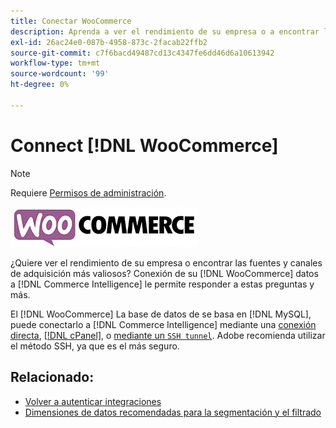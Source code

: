 ```yaml
---
title: Conectar WooCommerce
description: Aprenda a ver el rendimiento de su empresa o a encontrar las fuentes y los canales de adquisición más valiosos.
exl-id: 26ac24e0-087b-4958-873c-2facab22ffb2
source-git-commit: c7f6bacd49487cd13c4347fe6dd46d6a10613942
workflow-type: tm+mt
source-wordcount: '99'
ht-degree: 0%

---
```


# Connect [!DNL WooCommerce]

>[!NOTE]
>
>Requiere [Permisos de administración](../../../administrator/user-management/user-management.md).

![](../../../assets/WooCommerce-Logo.jpg)

¿Quiere ver el rendimiento de su empresa o encontrar las fuentes y canales de adquisición más valiosos? Conexión de su [!DNL WooCommerce] datos a [!DNL Commerce Intelligence] le permite responder a estas preguntas y más.

El [!DNL WooCommerce] La base de datos de se basa en [!DNL MySQL], puede conectarlo a [!DNL Commerce Intelligence] mediante una [conexión directa](../integrations/mysql-via-a-direct-connection.md), [[!DNL cPanel]](../integrations/mysql-via-cpanel.md), o [mediante un `SSH tunnel`](../integrations/mysql-via-ssh-tunnel.md). Adobe recomienda utilizar el método SSH, ya que es el más seguro.

## Relacionado:

* [Volver a autenticar integraciones](https://experienceleague.adobe.com/docs/commerce-knowledge-base/kb/how-to/mbi-reauthenticating-integrations.html)
* [Dimensiones de datos recomendadas para la segmentación y el filtrado](../../../best-practices/segment-filter.md)
